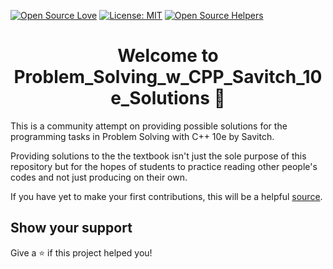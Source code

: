 [![Open Source Love](https://badges.frapsoft.com/os/v1/open-source.svg?v=103)](https://github.com/ellerbrock/open-source-badges/) [![License: MIT](https://img.shields.io/badge/License-MIT-green.svg)](https://github.com/quiyetbrul/Problem_Solving_w_CPP_Savitch_10e_Solutions/blob/master/LICENSE) [![Open Source Helpers](https://www.codetriage.com/quiyetbrul/problem_solving_w_cpp_savitch_10e_solutions/badges/users.svg)](https://www.codetriage.com/quiyetbrul/problem_solving_w_cpp_savitch_10e_solutions)


<h1 align="center">Welcome to Problem_Solving_w_CPP_Savitch_10e_Solutions 👋</h1>
<p>
</p>
This is a community attempt on providing possible solutions for the programming tasks in Problem Solving with C++ 10e by Savitch.

Providing solutions to the the textbook isn't just the sole purpose of this repository but for the hopes of students to practice reading other people's codes and not just producing on their own.

If you have yet to make your first contributions, this will be a helpful [source](https://github.com/firstcontributions/first-contributions).

## Show your support

Give a ⭐️ if this project helped you!
